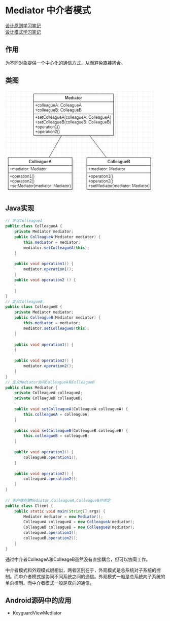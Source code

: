 # Mediator 中介者模式
[设计原则学习笔记](https://www.jianshu.com/p/f7f79adad32b)  
[设计模式学习笔记](https://www.jianshu.com/p/08bf9381697c)  
## 作用
为不同对象提供一个中心化的通信方式，从而避免直接耦合。
## 类图
![中介者模式](res/mediator_01.PNG)  
## Java实现
```Java
// 定义ColleagueA
public class ColleagueA {
    private Mediator mediator;
    public ColleagueA(Mediator mediator) {
        this.mediator = mediator;
        mediator.setColleagueA(this);
    }

    public void operation1() {
        mediator.operation1();
    }
    public void operation2 () {

    }
}
// 定义ColleagueB
public class ColleagueB {
    private Mediator mediator;
    public ColleagueB(Mediator mediator) {
        this.mediator = mediator;
        mediator.setColleagueB(this);
    }

    public void operation1() {
    }

    public void operation2() {
        mediator.operation2();
    }
}
// 定义Mediator协同ColleagueA和ColleagueB
public class Mediator {
    private ColleagueA colleagueA;
    private ColleagueB colleagueB;

    public void setColleagueA(ColleagueA colleagueA) {
        this.colleagueA = colleagueA;
    }

    public void setColleagueB(ColleagueB colleagueB) {
        this.colleagueB = colleagueB;
    }

    public void operation1() {
        colleagueB.operation1();
    }

    public void operation2() {
        colleagueA.operation2();
    }
}

// 客户端创建Mediator,ColleagueA,ColleagueB并绑定
public class Client {
    public static void main(String[] args) {
        Mediator mediator = new Mediator();
        ColleagueA colleagueA = new ColleagueA(mediator);
        ColleagueB colleagueB = new ColleagueB(mediator);
        colleagueA.operation1();
        colleagueB.operation2();
    }
}
```
通过中介者ColleageA和ColleageB虽然没有直接耦合，但可以协同工作。

中介者模式和外观模式很相似，两者区别在于，外观模式是总系统对子系统的控制。而中介者模式是协同不同系统之间的通信。外观模式一般是总系统向子系统的单向控制。而中介者模式一般是双向的通信。

## Android源码中的应用
* KeyguardViewMediator
